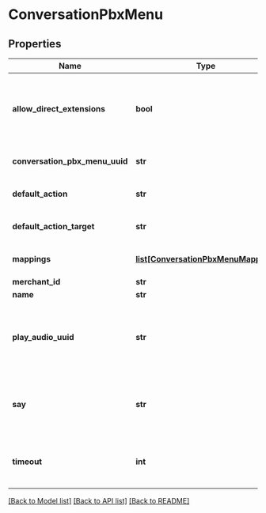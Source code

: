 # ConversationPbxMenu

## Properties
Name | Type | Description | Notes
------------ | ------------- | ------------- | -------------
**allow_direct_extensions** | **bool** | If true, the customer is allowed to input direct extensions within this menu | [optional] 
**conversation_pbx_menu_uuid** | **str** | Conversation Pbx Menu UUID | [optional] 
**default_action** | **str** | The default action for this menu | [optional] 
**default_action_target** | **str** | The default action target for this menu | [optional] 
**mappings** | [**list[ConversationPbxMenuMapping]**](ConversationPbxMenuMapping.md) | Action mappings for this menu | [optional] 
**merchant_id** | **str** | Merchant Id | [optional] 
**name** | **str** | Menu name | [optional] 
**play_audio_uuid** | **str** | An optional audio clip that plays when a customer enters this menu | [optional] 
**say** | **str** | An optional saying that plays when a customer enters this menu | [optional] 
**timeout** | **int** | The idle seconds before this menu times out | [optional] 

[[Back to Model list]](../README.md#documentation-for-models) [[Back to API list]](../README.md#documentation-for-api-endpoints) [[Back to README]](../README.md)



